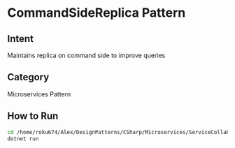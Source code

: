 # CommandSideReplica Pattern

## Intent
Maintains replica on command side to improve queries

## Category
Microservices Pattern

## How to Run
```bash
cd /home/roku674/Alex/DesignPatterns/CSharp/Microservices/ServiceCollaboration/CommandSideReplica
dotnet run
```
